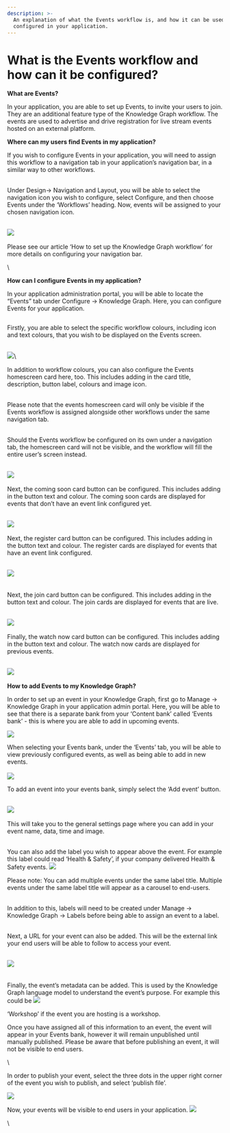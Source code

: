 ```yaml
---
description: >-
  An explanation of what the Events workflow is, and how it can be used and
  configured in your application.
---
```


# What is the Events workflow and how can it be configured?

**What are Events?**

In your application, you are able to set up Events, to invite your users to join. They are an additional feature type of the Knowledge Graph workflow. The events are used to advertise and drive registration for live stream events hosted on an external platform.



**Where can my users find Events in my application?**&#x20;

If you wish to configure Events in your application, you will need to assign this workflow to a navigation tab in your application’s navigation bar, in a similar way to other workflows.&#x20;

\
Under Design→ Navigation and Layout, you will be able to select the navigation icon you wish to configure, select Configure, and then choose Events under the ‘Workflows’ heading. Now, events will be assigned to your chosen navigation icon. &#x20;

\
![](https://lh7-us.googleusercontent.com/lYDhOUx32vDbpT4-ID-snmsymw00RF8Ya7Ppz2Mc54Na6K98mSJ1wc0zuXL6ZbOflwY5R6vtSdpyEUIW\_856R-4P2OtlwsafUqXuLH3m2wsUmxkMCSbFz4aTwUF8wbnPfZvSRKFTeEIOCCKF8S2\_DvQ)\
\
Please see our article ‘How to set up the Knowledge Graph workflow’ for more details on configuring your navigation bar.&#x20;

\


**How can I configure Events in my application?**&#x20;

In your application administration portal, you will be able to locate the “Events” tab under Configure → Knowledge Graph. Here, you can configure Events for your application.&#x20;

<figure><img src="https://lh7-us.googleusercontent.com/H_U9opmT-JTRCsjo65Pvqy2Qc_YJ4cXKOSC80onDtlUIw8eEUzo0T9N-hk-179LdPV58XDZam5bJuIXviR-0ZY4kQKJwsKUDCoWSQSZeH0FL3-TvKODQIXNW_lb6Sd5dfuZjXkt9Sssru26ceeN8tvQ" alt=""><figcaption></figcaption></figure>

Firstly, you are able to select the specific workflow colours, including icon and text colours, that you wish to be displayed on the Events screen.&#x20;

\
![](https://lh7-us.googleusercontent.com/0jGVAp0zdO3KkutLNZt4PglDz3ZY64WjSEF1u9bOXyQLk5cDjCgScjLtItV2SJfczh8z0Z77dkMlDrLnTmMZqCv0stxtPYpK1paXsF3O54eMIkTrJPohZ9lmatE2e0iT0QHq63QUmwgNuXr1R2VQ204)\


In addition to workflow colours, you can also configure the Events homescreen card here, too. This includes adding in the card title, description, button label, colours and image icon.

\
Please note that the events homescreen card will only be visible if the Events workflow is assigned alongside other workflows under the same navigation tab.

\
Should the Events workflow be configured on its own under a navigation tab, the homescreen card will not be visible, and the workflow will fill the entire user’s screen instead.

\
![](https://lh7-us.googleusercontent.com/tLf\_qLtvQQ5Oi41NibuiCPYYFLM9RuYSWdS5eU9UxfM5aAOBe1\_U6Ftp1gk0WGHizc3qkQbaML5XMVkNJM\_1nhc28BHY5WvrpFXe3P-k6ObQxxZW-zpCad87TXdVMBKXf13BKSuKdmZY5a4-VlvS1EE)\
\
Next, the coming soon card button can be configured. This includes adding in the button text and colour. The coming soon cards are displayed for events that don’t have an event link configured yet.&#x20;

\
![](https://lh7-us.googleusercontent.com/deaizi6j5bT3IZlz-x\_GwznBEX9UTNiUldqUzvbxtMxC1eAkCz6RzlLVvVcnme5rHOxBj6qiDsQbs-9GgpUsA37Jhp9jKw4ffH5qcFRM6q7RlCFYWnOw3yWku6pBri4uQKAUsRvHIWjRMgMEEstmyH0)\
\
Next, the register card button can be configured. This includes adding in the button text and colour. The register cards are displayed for events that have an event link configured.

\
![](https://lh7-us.googleusercontent.com/X0HDuj0sGgMJ9ipyo2r2qG0r8X36wACzd7xewceRKzjl47g5IkSL2vy\_\_xwsOfX3209L-8-eJ2epAC5dnQl2khm8iH9SUOU9ZbgzX8jRS9N-Qy\_InJROYUyGjoNTJPttxjFXK2v61TXFKT3EfG\_gCWs)\
\
\
Next, the join card button can be configured. This includes adding in the button text and colour. The join cards are displayed for events that are live.

\
![](https://lh7-us.googleusercontent.com/hxv7IkQ87YrORL5yr0H19rAL\_m1SUKBh7CAj0odkEemsFEsuORVHWY54Hk8GRrumPRwpTJ5-WYJQFzJGLr\_uIkOrmyzonDp6by7S8SaYaz80B7yi6TH8yUgBc4Pt51Z4I2HPMrC-qyzregGGw0kzTl4)\
\
Finally, the watch now card button can be configured. This includes adding in the button text and colour. The watch now cards are displayed for previous events.&#x20;

\
![](https://lh7-us.googleusercontent.com/xQb2SXVRZD2IWhAxT2eYJwcvv87\_U5TJlQ6UHDfEtEtiPCZM8PskRQVGihtVuUWlK-E73ndwsKJ3HmsNKw8V1NSWBZx641QC4ZroTbNQkFw57RrGNP3lHmz2Iz6EoHQlihCYTm6rDl3PZQkzDOtIvAI)\
\
**How to add Events to my Knowledge Graph?**&#x20;

In order to set up an event in your Knowledge Graph, first go to Manage → Knowledge Graph in your application admin portal. Here, you will be able to see that there is a separate bank from your ‘Content bank’ called ‘Events bank’ - this is where you are able to add in upcoming events.

&#x20;![](https://lh7-us.googleusercontent.com/\_vp4Edrmhuh1qcn9Q-3aEo4r4am3mQx3yjKRxQsyYiYBDbR2XtrtHAwn\_cX9HKJTOs-iYEqIgkC71TYnxFwKcJ7QGKQ6nUqWMxdEQ898JHK\_XtIsmFSkr68OXQfD0FrV8TjnhgXq3gG5phI-sJC2aX0)

When selecting your Events bank, under the ‘Events’ tab, you will be able to view previously configured events, as well as being able to add in new events. \
\
![](https://lh7-us.googleusercontent.com/0AsoWHg7UYQi1f9R7BwT155Q3FmRsw-8X-fTwyKgq34LDlBOUSyY9JObz1zL4YmOh8nWPA--wlci8iS\_DcQEZ5wSpt4dPxoW1OZ\_kX7SjhYGh5Nw7OBM1DY1LNd9MPOQqzLuNLO0QniYUQvHQt897Qg)

To add an event into your events bank, simply select the ‘Add event’ button.&#x20;

\
![](https://lh7-us.googleusercontent.com/n6k6fsX9qiRKpybMon\_P9sRPLLJKyuf8pFC84qBz4MerEKSYpY-hcbl-yboL3JFGTOvusq90WMUnMnilY7t5-8CCDGw2PLicbk7TWplWPu32pKi3vziMwCU4g6fv9GLgl08FmniTsVGzxWhlIVkXfwk)\
\
This will take you to the general settings page where you can add in your event name, data, time and image.&#x20;

\
You can also add the label you wish to appear above the event. For example this label could read ‘Health & Safety’, if your company delivered Health & Safety events. ![](https://lh7-us.googleusercontent.com/G5TSMw2ypJDDmsksqZp1qs8Ttx3C2UlJ94J48RLycIYY-FhnorDH7cUIONXVu0ARn91fRMb1HP\_otWrh3FeDRm4dVz\_nrS2akQmxc8Fc7-kux64YwG-whtthxMNQqbu\_C3YwhRs6WNQx8coCfzbrOHE)

Please note: You can add multiple events under the same label title. Multiple events under the same label title will appear as a carousel to end-users.&#x20;

\
In addition to this, labels will need to be created under Manage → Knowledge Graph → Labels before being able to assign an event to a label.&#x20;

\
Next, a URL for your event can also be added. This will be the external link your end users will be able to follow to access your event.

\
![](https://lh7-us.googleusercontent.com/hXA2vVBRGBsR3oELmEX\_0UZvviI5NRVCYo2I8wUgFRK10plP-30wowFjr8mkiAgoskhlF5nmxw6RY\_yCOQuKrTz-gYSTl8\_33A4QfkM998xKHWyw6Y8x7QlzQ9vJHtAWxOEWRnUHHCkjSbRDXQS1GM0)\
\
\
Finally, the event’s metadata can be added. This is used by the Knowledge Graph language model to understand the event’s purpose. For example this could be ![](https://lh7-us.googleusercontent.com/Q7YO5UsNXEE4NnHCqxDIqp4F\_nJH5mdRY5AQPCxcSBXWeSZ1T5zKUZdzdKwjvmu-Qcg-aNeUgss9wfP8gS\_mziRX05AhOCaqMdji9wdG7FZq6riiY5fC4QzhC0beXs\_GddpCI2Q\_f6A294Ty2diUX2M)

‘Workshop’ if the event you are hosting is a workshop.&#x20;

Once you have assigned all of this information to an event, the event will appear in your Events bank, however it will remain unpublished until manually published. Please be aware that before publishing an event, it will not be visible to end users.&#x20;

\


In order to publish your event, select the three dots in the upper right corner of the event you wish to publish, and select ‘publish file’.

&#x20;![](https://lh7-us.googleusercontent.com/iww2urSqhd9TUJlJA4ymIWuAtyKEYcQx3hbUmcJDpZkmn0JOPD9wQP6g-3CBfEKUsdq0RLXRELkvYp4W64dWzDgo-siqhkyWiTbtB-OWR3jFEcTSCUVrpWGIwygbsL2QHEr2dMxJxpObViuqUaTFlBw)



Now, your events will be visible to end users in your application. ![](https://lh7-us.googleusercontent.com/SP2k58DHreQClQaYfZ7YHTEq8seNnGjDnfcv6WTJFRjIW5tI\_vgZBfOe-PMQq7t2g3mSyGmd1hiF0nMlMV5gNJJCiMGjjklfCAwTT0O9IehiKr4ZiJe3zlmw8unMLexW2geP-NZpqKXCGlW4sKyjHNI)

\
